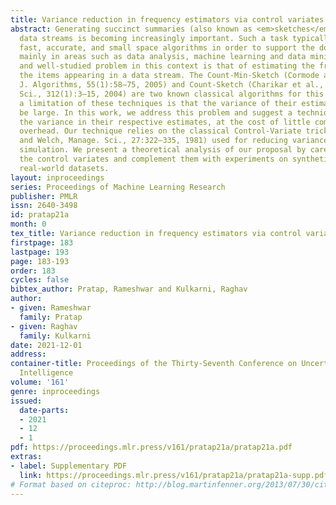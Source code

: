 ```yaml
---
title: Variance reduction in frequency estimators via control variates method
abstract: Generating succinct summaries (also known as <em>sketches</em>) of massive
  data streams is becoming increasingly important. Such a task typically requires
  fast, accurate, and small space algorithms in order to support the downstream applications,
  mainly in areas such as data analysis, machine learning and data mining. A fundamental
  and well-studied problem in this context is that of estimating the frequencies of
  the items appearing in a data stream. The Count-Min-Sketch (Cormode and Muthukrishnan,
  J. Algorithms, 55(1):58–75, 2005) and Count-Sketch (Charikar et al., Theor. Comput.
  Sci., 312(1):3–15, 2004) are two known classical algorithms for this purpose. However,
  a limitation of these techniques is that the variance of their estimate tends to
  be large. In this work, we address this problem and suggest a technique that reduces
  the variance in their respective estimates, at the cost of little computational
  overhead. Our technique relies on the classical Control-Variate trick (Lavenberg
  and Welch, Manage. Sci., 27:322–335, 1981) used for reducing variance in Monte-Carlo
  simulation. We present a theoretical analysis of our proposal by carefully choosing
  the control variates and complement them with experiments on synthetic as well as
  real-world datasets.
layout: inproceedings
series: Proceedings of Machine Learning Research
publisher: PMLR
issn: 2640-3498
id: pratap21a
month: 0
tex_title: Variance reduction in frequency estimators via control variates method
firstpage: 183
lastpage: 193
page: 183-193
order: 183
cycles: false
bibtex_author: Pratap, Rameshwar and Kulkarni, Raghav
author:
- given: Rameshwar
  family: Pratap
- given: Raghav
  family: Kulkarni
date: 2021-12-01
address:
container-title: Proceedings of the Thirty-Seventh Conference on Uncertainty in Artificial
  Intelligence
volume: '161'
genre: inproceedings
issued:
  date-parts:
  - 2021
  - 12
  - 1
pdf: https://proceedings.mlr.press/v161/pratap21a/pratap21a.pdf
extras:
- label: Supplementary PDF
  link: https://proceedings.mlr.press/v161/pratap21a/pratap21a-supp.pdf
# Format based on citeproc: http://blog.martinfenner.org/2013/07/30/citeproc-yaml-for-bibliographies/
---
```

